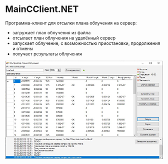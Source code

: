 # MainCClient.NET

Программа-клиент для отсылки плана облучения на сервер:
- загружает план облучения из файла
- отсылает план облучения на удалённый сервер 
- запускает облучение, с возможностью приостановки, продолжения и отмены
- получает результаты облучения

![MainCClient.NET](MainCClient.NET.jpg)
